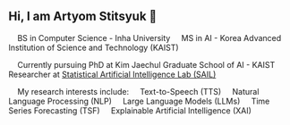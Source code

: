 ## Hi, I am Artyom Stitsyuk 👋

<img src="https://cdn-icons-png.flaticon.com/128/3418/3418754.png" width="12"/> BS in Computer Science - Inha University
<img src="https://cdn-icons-png.flaticon.com/128/2997/2997279.png" width="12"/> MS in AI - Korea Advanced Institution of Science and Technology (KAIST)

<img src="https://cdn-icons-png.flaticon.com/128/3965/3965010.png" width="12"/> Currently pursuing PhD at Kim Jaechul Graduate School of AI - KAIST
<img src="https://cdn-icons-png.flaticon.com/128/2717/2717575.png" width="12"/> Researcher at [Statistical Artificial Intelligence Lab (SAIL)](https://sailab.kaist.ac.kr/)

<img src="https://cdn-icons-png.flaticon.com/128/1602/1602637.png" width="12"/> My research interests include:
<img src="https://cdn-icons-png.flaticon.com/128/13063/13063588.png" width="12"/> Text-to-Speech (TTS)
<img src="https://cdn-icons-png.flaticon.com/128/9831/9831326.png" width="12"/> Natural Language Processing (NLP)
<img src="https://cdn-icons-png.flaticon.com/128/11865/11865326.png" width="12"/> Large Language Models (LLMs)
<img src="https://cdn-icons-png.flaticon.com/128/9299/9299890.png" width="12"/> Time Series Forecasting (TSF)
<img src="https://cdn-icons-png.flaticon.com/128/18330/18330829.png" width="12"/> Explainable Artificial Intelligence (XAI)
